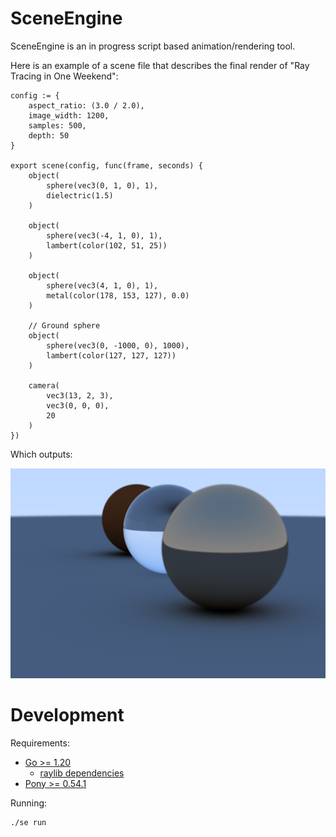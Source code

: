 # SceneEngine

SceneEngine is an in progress script based animation/rendering tool.

Here is an example of a scene file that describes the final render of "Ray Tracing in One Weekend":

```
config := {
    aspect_ratio: (3.0 / 2.0),
    image_width: 1200,
    samples: 500,
    depth: 50
}

export scene(config, func(frame, seconds) {
    object(
        sphere(vec3(0, 1, 0), 1),
        dielectric(1.5)
    )

    object(
        sphere(vec3(-4, 1, 0), 1),
        lambert(color(102, 51, 25))
    )

    object(
        sphere(vec3(4, 1, 0), 1),
        metal(color(178, 153, 127), 0.0)
    )

    // Ground sphere
    object(
        sphere(vec3(0, -1000, 0), 1000),
        lambert(color(127, 127, 127))
    )

    camera(
        vec3(13, 2, 3),
        vec3(0, 0, 0),
        20
    )
})
```

Which outputs:

![Final render of "Ray Tracing in One Weekend"](./images/rtow.png)

# Development

Requirements:
- [Go >= 1.20](https://go.dev)
  - [raylib dependencies](https://github.com/gen2brain/raylib-go)
- [Pony >= 0.54.1](https://www.ponylang.io)

Running:
```bash
./se run
```